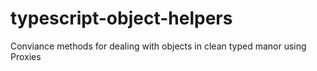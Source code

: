 # typescript-object-helpers
Conviance methods for dealing with objects in clean typed manor using Proxies
